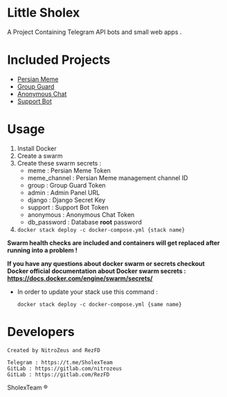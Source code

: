 # Little Sholex
A Project Containing Telegram API bots and small web apps .
# Included Projects
- [Persian Meme](http://t.me/Persian_Meme_Bot)
- [Group Guard](http://t.me/SholexBot)
- [Anonymous Chat](http://t.me/AnonymousSholexBot)
- [Support Bot](http://t.me/SholexSupportbot)
# Usage
1. Install Docker
2. Create a swarm
3. Create these swarm secrets : 
    - meme : Persian Meme Token
    - meme_channel : Persian Meme management channel ID
    - group : Group Guard Token
    - admin : Admin Panel URL
    - django : Django Secret Key
    - support : Support Bot Token
    - anonymous : Anonymous Chat Token
    - db_password : Database **root** password
3. `docker stack deploy -c docker-compose.yml {stack name}`

**Swarm health checks are included and containers will get replaced after running into a problem !**

**If you have any questions about docker swarm or secrets checkout Docker official documentation about
Docker swarm secrets : https://docs.docker.com/engine/swarm/secrets/**
- In order to update your stack use this command :

    `docker stack deploy -c docker-compose.yml {same name}`
# Developers
    Created by NitroZeus and RezFD
    
    Telegram : https://t.me/SholexTeam
    GitLab : https://gitlab.com/nitrozeus
    GitLab : https://gitlab.com/RezFD

SholexTeam &reg;
